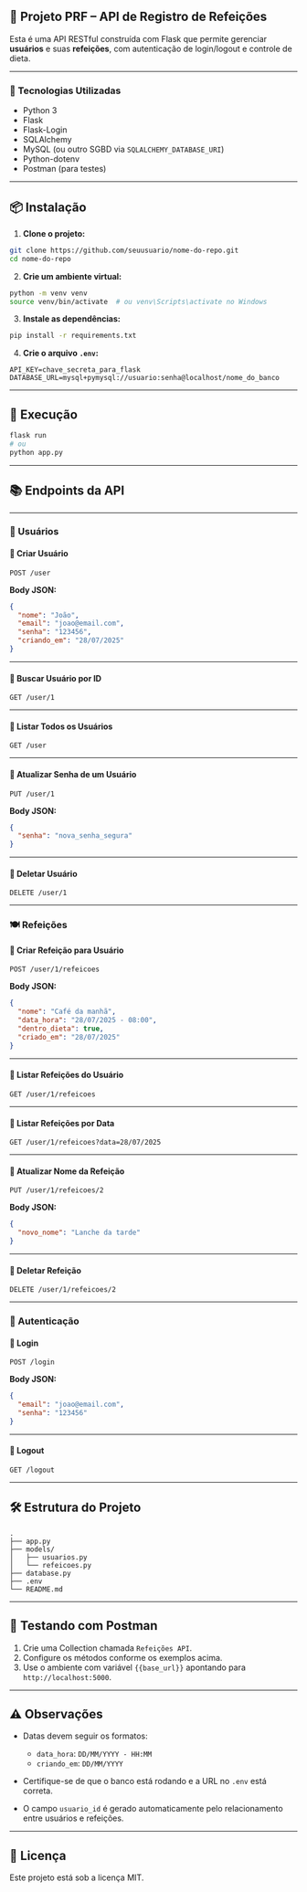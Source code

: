 
## 🥗 Projeto PRF – API de Registro de Refeições

Esta é uma API RESTful construída com Flask que permite gerenciar **usuários** e suas **refeições**, com autenticação de login/logout e controle de dieta.

---

### 🧱 Tecnologias Utilizadas

* Python 3
* Flask
* Flask-Login
* SQLAlchemy
* MySQL (ou outro SGBD via `SQLALCHEMY_DATABASE_URI`)
* Python-dotenv
* Postman (para testes)

---

## 📦 Instalação

1. **Clone o projeto:**

```bash
git clone https://github.com/seuusuario/nome-do-repo.git
cd nome-do-repo
```

2. **Crie um ambiente virtual:**

```bash
python -m venv venv
source venv/bin/activate  # ou venv\Scripts\activate no Windows
```

3. **Instale as dependências:**

```bash
pip install -r requirements.txt
```

4. **Crie o arquivo `.env`:**

```env
API_KEY=chave_secreta_para_flask
DATABASE_URL=mysql+pymysql://usuario:senha@localhost/nome_do_banco
```

---

## 🚀 Execução

```bash
flask run
# ou
python app.py
```

---

## 📚 Endpoints da API

---

### 👤 Usuários

#### 🔸 Criar Usuário

```http
POST /user
```

**Body JSON:**

```json
{
  "nome": "João",
  "email": "joao@email.com",
  "senha": "123456",
  "criando_em": "28/07/2025"
}
```

---

#### 🔸 Buscar Usuário por ID

```http
GET /user/1
```

---

#### 🔸 Listar Todos os Usuários

```http
GET /user
```

---

#### 🔸 Atualizar Senha de um Usuário

```http
PUT /user/1
```

**Body JSON:**

```json
{
  "senha": "nova_senha_segura"
}
```

---

#### 🔸 Deletar Usuário

```http
DELETE /user/1
```

---

### 🍽️ Refeições

#### 🔸 Criar Refeição para Usuário

```http
POST /user/1/refeicoes
```

**Body JSON:**

```json
{
  "nome": "Café da manhã",
  "data_hora": "28/07/2025 - 08:00",
  "dentro_dieta": true,
  "criado_em": "28/07/2025"
}
```

---

#### 🔸 Listar Refeições do Usuário

```http
GET /user/1/refeicoes
```

---

#### 🔸 Listar Refeições por Data

```http
GET /user/1/refeicoes?data=28/07/2025
```

---

#### 🔸 Atualizar Nome da Refeição

```http
PUT /user/1/refeicoes/2
```

**Body JSON:**

```json
{
  "novo_nome": "Lanche da tarde"
}
```

---

#### 🔸 Deletar Refeição

```http
DELETE /user/1/refeicoes/2
```

---

### 🔐 Autenticação

#### 🔸 Login

```http
POST /login
```

**Body JSON:**

```json
{
  "email": "joao@email.com",
  "senha": "123456"
}
```

---

#### 🔸 Logout

```http
GET /logout
```

---

## 🛠️ Estrutura do Projeto

```
.
├── app.py
├── models/
│   ├── usuarios.py
│   └── refeicoes.py
├── database.py
├── .env
└── README.md
```

---

## 🧪 Testando com Postman

1. Crie uma Collection chamada `Refeições API`.
2. Configure os métodos conforme os exemplos acima.
3. Use o ambiente com variável `{{base_url}}` apontando para `http://localhost:5000`.

---

## ⚠️ Observações

* Datas devem seguir os formatos:

  * `data_hora`: `DD/MM/YYYY - HH:MM`
  * `criando_em`: `DD/MM/YYYY`
* Certifique-se de que o banco está rodando e a URL no `.env` está correta.
* O campo `usuario_id` é gerado automaticamente pelo relacionamento entre usuários e refeições.

---

## 📄 Licença

Este projeto está sob a licença MIT.


